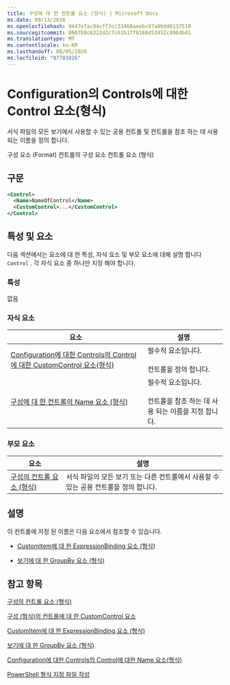 ```yaml
---
title: 구성에 대 한 컨트롤 요소 (형식) | Microsoft Docs
ms.date: 09/13/2016
ms.openlocfilehash: 9447efac84cff3cc33468aeebc97a8bdd6137518
ms.sourcegitcommit: 0907b8c6322d2c7c61b17f8168d53452c8964b41
ms.translationtype: MT
ms.contentlocale: ko-KR
ms.lasthandoff: 08/05/2020
ms.locfileid: "87783826"
---
```

# <a name="control-element-for-controls-for-configuration-format"></a>Configuration의 Controls에 대한 Control 요소(형식)

서식 파일의 모든 보기에서 사용할 수 있는 공용 컨트롤 및 컨트롤을 참조 하는 데 사용 되는 이름을 정의 합니다.

구성 요소 (Format) 컨트롤의 구성 요소 컨트롤 요소 (형식)

## <a name="syntax"></a>구문

```xml
<Control>
  <Name>NameOfControl</Name>
  <CustomControl>...</CustomControl>
</Control>
```

## <a name="attributes-and-elements"></a>특성 및 요소

다음 섹션에서는 요소에 대 한 특성, 자식 요소 및 부모 요소에 대해 설명 합니다 `Control` . 각 자식 요소 중 하나만 지정 해야 합니다.

### <a name="attributes"></a>특성

없음

### <a name="child-elements"></a>자식 요소

|요소|설명|
|-------------|-----------------|
|[Configuration에 대한 Controls의 Control에 대한 CustomControl 요소(형식)](./customcontrol-element-for-control-for-controls-for-configuration-format.md)|필수적 요소입니다.<br /><br /> 컨트롤을 정의 합니다.|
|[구성에 대 한 컨트롤의 Name 요소 (형식)](./name-element-for-control-for-controls-for-configuration-format.md)|필수적 요소입니다.<br /><br /> 컨트롤을 참조 하는 데 사용 되는 이름을 지정 합니다.|

### <a name="parent-elements"></a>부모 요소

|요소|설명|
|-------------|-----------------|
|[구성의 컨트롤 요소 (형식)](./controls-element-for-configuration-format.md)|서식 파일의 모든 보기 또는 다른 컨트롤에서 사용할 수 있는 공용 컨트롤을 정의 합니다.|

## <a name="remarks"></a>설명

이 컨트롤에 지정 된 이름은 다음 요소에서 참조할 수 있습니다.

- [CustomItem에 대 한 ExpressionBinding 요소 (형식)](./expressionbinding-element-for-customitem-for-controls-for-configuration-format.md)

- [보기에 대 한 GroupBy 요소 (형식)](./groupby-element-for-view-format.md)

## <a name="see-also"></a>참고 항목

[구성의 컨트롤 요소 (형식)](./controls-element-for-configuration-format.md)

[구성 (형식)의 컨트롤에 대 한 CustomControl 요소](./customcontrol-element-for-control-for-controls-for-configuration-format.md)

[CustomItem에 대 한 ExpressionBinding 요소 (형식)](./expressionbinding-element-for-customitem-for-controls-for-configuration-format.md)

[보기에 대 한 GroupBy 요소 (형식)](./groupby-element-for-view-format.md)

[Configuration에 대한 Controls의 Control에 대한 Name 요소(형식)](./name-element-for-control-for-controls-for-configuration-format.md)

[PowerShell 형식 지정 파일 작성](./writing-a-powershell-formatting-file.md)
